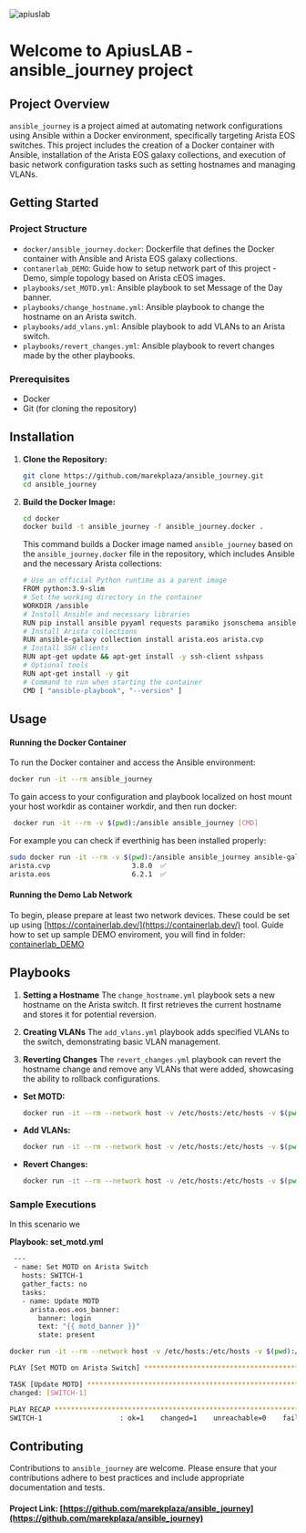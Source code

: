 
 ![apiuslab](https://marekplaza.github.io/apiuslab/apiuslab.png)


 # Welcome to ApiusLAB - ansible_journey project
 
 ## Project Overview
 
 `ansible_journey` is a project aimed at automating network configurations using Ansible within a Docker environment, specifically targeting Arista EOS switches. This project includes the creation of a Docker container with Ansible, installation of the Arista EOS galaxy collections, and execution of basic network configuration tasks such as setting hostnames and managing VLANs.
 
 ## Getting Started

 ### Project Structure
 
 - `docker/ansible_journey.docker`: Dockerfile that defines the Docker container with Ansible and Arista EOS galaxy collections.
 - `contanerlab_DEMO`: Guide how to setup network part of this project - Demo, simple topology based on Arista cEOS images.
 - `playbooks/set_MOTD.yml`: Ansible playbook to set Message of the Day banner.
 - `playbooks/change_hostname.yml`: Ansible playbook to change the hostname on an Arista switch.
 - `playbooks/add_vlans.yml`: Ansible playbook to add VLANs to an Arista switch.
 - `playbooks/revert_changes.yml`: Ansible playbook to revert changes made by the other playbooks.
 
 ### Prerequisites
 
 - Docker
 - Git (for cloning the repository)
 
 ## Installation
 
 1. **Clone the Repository:**
    ```bash
    git clone https://github.com/marekplaza/ansible_journey.git
    cd ansible_journey
    ```
 
 2. **Build the Docker Image:**
    ```bash
    cd docker
    docker build -t ansible_journey -f ansible_journey.docker .
    ```
 
    This command builds a Docker image named `ansible_journey` based on the `ansible_journey.docker` file in the repository, which includes Ansible and the necessary Arista collections:

    ```bash
    # Use an official Python runtime as a parent image
    FROM python:3.9-slim
    # Set the working directory in the container
    WORKDIR /ansible
    # Install Ansible and necessary libraries
    RUN pip install ansible pyyaml requests paramiko jsonschema ansible-pylibssh
    # Install Arista collections
    RUN ansible-galaxy collection install arista.eos arista.cvp
    # Install SSH clients
    RUN apt-get update && apt-get install -y ssh-client sshpass
    # Optional tools
    RUN apt-get install -y git
    # Command to run when starting the container
    CMD [ "ansible-playbook", "--version" ]
    ```
 
 ## Usage
 
 #### Running the Docker Container
 
 To run the Docker container and access the Ansible environment:
 
 ```bash
 docker run -it --rm ansible_journey
 ```
 
 To gain access to your configuration and playbook localized on host mount your host workdir as container workdir, and then run docker:

```bash
 docker run -it --rm -v $(pwd):/ansible ansible_journey [CMD]
```

For example you can check if everthinig has been installed properly:
```bash
sudo docker run -it --rm -v $(pwd):/ansible ansible_journey ansible-galaxy collection list |grep arista
arista.cvp                    3.8.0  ✅
arista.eos                    6.2.1  ✅
```

 #### Running the Demo Lab Network

 To begin, please prepare at least two network devices. These could be set up using [https://containerlab.dev/](https://containerlab.dev/) tool.
 Guide how to set up sample DEMO enviroment, you will find in folder: [containerlab_DEMO](containerlab_DEMO)
 

 
 ## Playbooks
 
 1. **Setting a Hostname**
    The `change_hostname.yml` playbook sets a new hostname on the Arista switch. It first retrieves the current hostname and stores it for potential reversion.
 
2. **Creating VLANs**
    The `add_vlans.yml` playbook adds specified VLANs to the switch, demonstrating basic VLAN management.
 
3. **Reverting Changes**
    The `revert_changes.yml` playbook can revert the hostname change and remove any VLANs that were added, showcasing the ability to rollback configurations.

 - **Set MOTD:**
   ```bash
   docker run -it --rm --network host -v /etc/hosts:/etc/hosts -v $(pwd):/ansible ansible_journey ansible-playbook ./playbooks/set_motd.yml -i inventory.yml
   ```

 - **Add VLANs:**
   ```bash
   docker run -it --rm --network host -v /etc/hosts:/etc/hosts -v $(pwd):/ansible ansible_journey ansible-playbook ./playbooks/add_vlans.yml -i inventory.yml
   ```
 
 - **Revert Changes:**
   ```bash
   docker run -it --rm --network host -v /etc/hosts:/etc/hosts -v $(pwd):/ansible ansible_journey ansible-playbook ./playbooks/revert_changes.yml -i inventory.yml
   ```
 
 ### Sample Executions
 
In this scenario we 

   **Playbook: set_motd.yml**
   ```bash
    ---
    - name: Set MOTD on Arista Switch
      hosts: SWITCH-1
      gather_facts: no
      tasks:
      - name: Update MOTD
        arista.eos.eos_banner:
          banner: login
          text: "{{ motd_banner }}"
          state: present
   ```


   ```bash
   docker run -it --rm --network host -v /etc/hosts:/etc/hosts -v $(pwd):/ansible ansible_journey ansible-playbook ./playbooks/set_motd.yml -i inventory.yml

   PLAY [Set MOTD on Arista Switch] *************************************************************************************************************************************************************************************

   TASK [Update MOTD] ***************************************************************************************************************************************************************************************************
   changed: [SWITCH-1]

   PLAY RECAP ***********************************************************************************************************************************************************************************************************
   SWITCH-1                   : ok=1    changed=1    unreachable=0    failed=0    skipped=0    rescued=0    ignored=0
   ```

## Contributing
 
 Contributions to `ansible_journey` are welcome. Please ensure that your contributions adhere to best practices and include appropriate documentation and tests.

 #### Project Link: [https://github.com/marekplaza/ansible_journey](https://github.com/marekplaza/ansible_journey)

